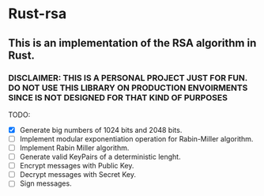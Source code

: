 # Rust-rsa
## This is an implementation of the RSA algorithm in Rust.

### DISCLAIMER: THIS IS A PERSONAL PROJECT JUST FOR FUN. DO NOT USE THIS LIBRARY ON PRODUCTION ENVOIRMENTS SINCE IS NOT DESIGNED FOR THAT KIND OF PURPOSES

TODO:
- [x] Generate big numbers of 1024 bits and 2048 bits.
- [ ] Implement modular exponentiation operation for Rabin-Miller algorithm.
- [ ] Implement Rabin Miller algorithm.
- [ ] Generate valid KeyPairs of a deterministic lenght.
- [ ] Encrypt messages with Public Key.
- [ ] Decrypt messages with Secret Key.
- [ ] Sign messages.
